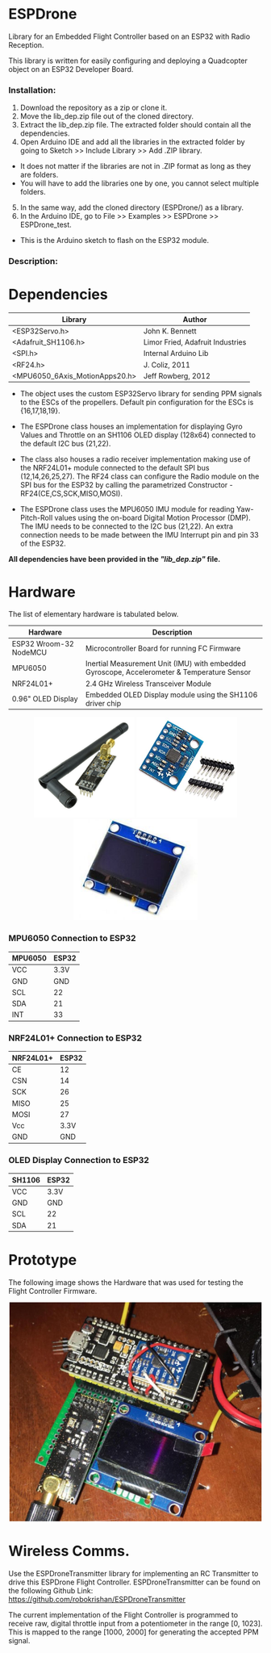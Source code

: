 # ESPDrone
Library for an Embedded Flight Controller based on an ESP32 with Radio Reception.

This library is written for easily configuring and deploying a Quadcopter object on an ESP32 Developer Board. 

### Installation:
1. Download the repository as a zip or clone it.
2. Move the lib_dep.zip file out of the cloned directory.
3. Extract the lib_dep.zip file. The extracted folder should contain all the dependencies.
4. Open Arduino IDE and add all the libraries in the extracted folder by going to Sketch >> Include Library >> Add .ZIP library.
  - It does not matter if the libraries are not in .ZIP format as long as they are folders.
  - You will have to add the libraries one by one, you cannot select multiple folders.
5. In the same way, add the cloned directory (ESPDrone/) as a library.
6. In the Arduino IDE, go to File >> Examples >> ESPDrone >> ESPDrone_test.
  - This is the Arduino sketch to flash on the ESP32 module.

### Description:


# Dependencies
Library | Author
------- | ------
<ESP32Servo.h> | John K. Bennett
<Adafruit_SH1106.h> | Limor Fried, Adafruit Industries
<SPI.h> | Internal Arduino Lib
<RF24.h> | J. Coliz, 2011
<MPU6050_6Axis_MotionApps20.h> | Jeff Rowberg, 2012


- The object uses the custom ESP32Servo library for sending PPM signals to the ESCs of the propellers. Default pin configuration for the ESCs is {16,17,18,19}. 

- The ESPDrone class houses an implementation for displaying Gyro Values and Throttle on an SH1106 OLED display (128x64) connected to the default I2C bus (21,22). 

- The class also houses a radio receiver implementation making use of the NRF24L01+ module connected to the default SPI bus (12,14,26,25,27). The RF24 class can configure the Radio module on the SPI bus for the ESP32 by calling the parametrized Constructor - RF24(CE,CS,SCK,MISO,MOSI). 

- The ESPDrone class uses the MPU6050 IMU module for reading Yaw-Pitch-Roll values using the on-board Digital Motion Processor (DMP). The IMU needs to be connected to the I2C bus (21,22). An extra connection needs to be made between the IMU Interrupt pin and pin 33 of the ESP32.

**All dependencies have been provided in the *"lib_dep.zip"* file.**

# Hardware
The list of elementary hardware is tabulated below.

Hardware | Description
-------- | -----------
ESP32 Wroom-32 NodeMCU | Microcontroller Board for running FC Firmware
MPU6050 | Inertial Measurement Unit (IMU) with embedded Gyroscope, Accelerometer & Temperature Sensor
NRF24L01+ | 2.4 GHz Wireless Transceiver Module
0.96" OLED Display | Embedded OLED Display module using the SH1106 driver chip


<p align="center">
  <img src="/img/nrf.jpeg" height="200" />
  <img src="/img/imu.jpg" height="200" /> 
  <img src="/img/oled.jpeg" height="200" />
</p>


### MPU6050 Connection to ESP32
MPU6050 | ESP32
------- | -----
VCC | 3.3V
GND | GND
SCL | 22
SDA | 21
INT | 33


### NRF24L01+ Connection to ESP32
NRF24L01+ | ESP32
--------- | -----
CE | 12
CSN | 14
SCK | 26
MISO | 25
MOSI | 27
Vcc | 3.3V
GND | GND


### OLED Display Connection to ESP32
SH1106 | ESP32
------ | -----
VCC | 3.3V
GND | GND
SCL | 22
SDA | 21

# Prototype
The following image shows the Hardware that was used for testing the Flight Controller Firmware.

<p align="center">
  <img src="/img/fc.jpg" width="500" /> 
</p>

# Wireless Comms.
Use the ESPDroneTransmitter library for implementing an RC Transmitter to drive this ESPDrone Flight Controller. ESPDroneTransmitter can be found on the following Github Link: https://github.com/robokrishan/ESPDroneTransmitter

The current implementation of the Flight Controller is programmed to receive raw, digital throttle input from a potentiometer in the range [0, 1023]. This is mapped to the range [1000, 2000] for generating the accepted PPM signal. 
